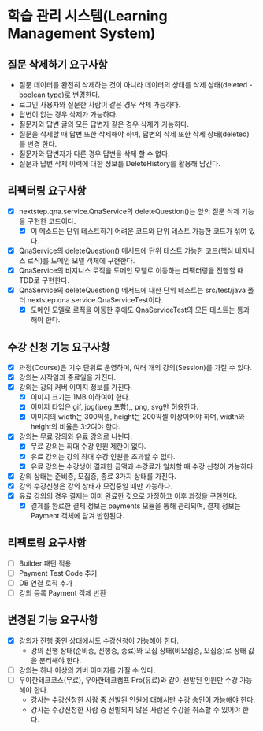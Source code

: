 # 학습 관리 시스템(Learning Management System)

## 질문 삭제하기 요구사항
- 질문 데이터를 완전히 삭제하는 것이 아니라 데이터의 상태를 삭제 상태(deleted - boolean type)로 변경한다.
-  로그인 사용자와 질문한 사람이 같은 경우 삭제 가능하다.
-  답변이 없는 경우 삭제가 가능하다.
-  질문자와 답변 글의 모든 답변자 같은 경우 삭제가 가능하다.
-  질문을 삭제할 때 답변 또한 삭제해야 하며, 답변의 삭제 또한 삭제 상태(deleted)를 변경
한다.
- 질문자와 답변자가 다른 경우 답변을 삭제 할 수 없다.
- 질문과 답변 삭제 이력에 대한 정보를 DeleteHistory를 활용해 남긴다.

## 리팩터링 요구사항
- [X] nextstep.qna.service.QnaService의 deleteQuestion()는 앞의 질문 삭제 기능을 구현한 코드이다. 
  - [X] 이 메소드는 단위 테스트하기 어려운 코드와 단위 테스트 가능한 코드가 섞여 있다.
- [X] QnaService의 deleteQuestion() 메서드에 단위 테스트 가능한 코드(핵심 비지니스 로직)를 도메인 모델 객체에 구현한다.
- [X] QnaService의 비지니스 로직을 도메인 모델로 이동하는 리팩터링을 진행할 때 TDD로 구현한다.
- [X] QnaService의 deleteQuestion() 메서드에 대한 단위 테스트는 src/test/java 폴더 nextstep.qna.service.QnaServiceTest이다. 
  - [X] 도메인 모델로 로직을 이동한 후에도 QnaServiceTest의 모든 테스트는 통과해야 한다.

## 수강 신청 기능 요구사항
- [X] 과정(Course)은 기수 단위로 운영하며, 여러 개의 강의(Session)를 가질 수 있다.
- [X] 강의는 시작일과 종료일을 가진다.
- [X] 강의는 강의 커버 이미지 정보를 가진다.
  - [X] 이미지 크기는 1MB 이하여야 한다.
  - [X] 이미지 타입은 gif, jpg(jpeg 포함),, png, svg만 허용한다.
  - [X] 이미지의 width는 300픽셀, height는 200픽셀 이상이어야 하며, width와 height의 비율은 3:2여야 한다.
- [X] 강의는 무료 강의와 유료 강의로 나뉜다.
  - [X] 무료 강의는 최대 수강 인원 제한이 없다.
  - [X] 유료 강의는 강의 최대 수강 인원을 초과할 수 없다.
  - [X] 유료 강의는 수강생이 결제한 금액과 수강료가 일치할 때 수강 신청이 가능하다.
- [X] 강의 상태는 준비중, 모집중, 종료 3가지 상태를 가진다.
- [X] 강의 수강신청은 강의 상태가 모집중일 때만 가능하다.
- [X] 유료 강의의 경우 결제는 이미 완료한 것으로 가정하고 이후 과정을 구현한다.
  - [X] 결제를 완료한 결제 정보는 payments 모듈을 통해 관리되며, 결제 정보는 Payment 객체에 담겨 반한된다.

## 리팩토링 요구사항
- [ ] Builder 패턴 적용
- [ ] Payment Test Code 추가
- [ ] DB 연결 로직 추가
- [ ] 강의 등록 Payment 객체 반환

## 변경된 기능 요구사항
- [X] 강의가 진행 중인 상태에서도 수강신청이 가능해야 한다.
  - 강의 진행 상태(준비중, 진행중, 종료)와 모집 상태(비모집중, 모집중)로 상태 값을 분리해야 한다.
- [ ] 강의는 하나 이상의 커버 이미지를 가질 수 있다.
- [ ] 우아한테크코스(무료), 우아한테크캠프 Pro(유료)와 같이 선발된 인원만 수강 가능해야 한다.
  - 강사는 수강신청한 사람 중 선발된 인원에 대해서만 수강 승인이 가능해야 한다.
  - 강사는 수강신청한 사람 중 선발되지 않은 사람은 수강을 취소할 수 있어야 한다.

